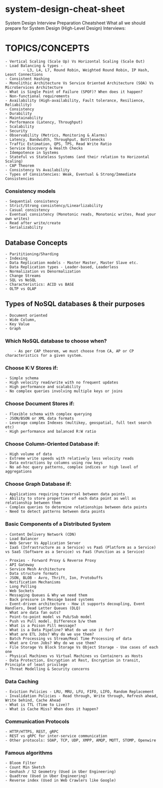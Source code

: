# system-design-cheat-sheet
System Design Interview Preparation Cheatsheet
What all we should prepare for System Design (High-Level Design) Interviews:

# TOPICS/CONCEPTS
	- Vertical Scaling (Scale Up) Vs Horizontal Scaling (Scale Out)
	- Load Balancing & types - 
			- L3, L4, L7, Round Robin, Weighted Round Robin, IP Hash, Least Connections
	- Consistent Hashing
	- Monolithic Architecture Vs Service Oriented Architecture (SOA) Vs MicroServices Architecture
	- What is Single Point of Failure (SPOF)? When does it happen?
	- Non-functional requirements
	- Availability (High-availability, Fault tolerance, Resilience, Reliability)
	- Consistency
	- Durability
	- Maintainability
	- Performance (Latency, Throughput)
	- Scalability
	- Security
	- Observability (Metrics, Monitoring & Alarms)
	- Latency, Bandwidth, Throughput, Bottlenecks
	- Traffic Estimation, QPS, TPS, Read Write Ratio
	- Service Discovery & Health Checks
	- Idempotence in Systems
	- Stateful vs Stateless Systems (and their relation to Horizontal Scaling)
	- CAP Theorem
	- Consistency Vs Availability
  	- Types of Consistencies: Weak, Eventual & Strong/Immediate Consistencies
### Consistency models
	- Sequential consistency
	- Strict/Strong consistency/Linearlizability
	- Casual consistency
	- Eventual consistency (Monotonic reads, Monotonic writes, Read your own writes)
	- Read after write/create
	- Serializability
## Database Concepts
	- Parititioning/Sharding
	- Indexing
	- Data Replication models - Master Master, Master Slave etc.
	- Data Replication types - Leader-based, Leaderless
	- Normalization vs Denormalization
	- Change Streams
	- SQL vs NoSQL
	- Characteristics: ACID vs BASE
	- OLTP vs OLAP
	
## Types of NoSQL databases & their purposes
	- Document oriented
	- Wide Column,
	- Key Value
	- Graph
	
### Which NoSQL database to choose when?
		- As per CAP theorem, we must choose from CA, AP or CP characteristics for a given system.
	
### Choose K:V Stores if:
	- Simple schema
	- High velocity read/write with no frequent updates
	- High performance and scalability
	- No complex queries involving multiple keys or joins
### Choose Document Stores if:
	- Flexible schema with complex querying
	- JSON/BSON or XML data formats
	- Leverage complex Indexes (multikey, geospatial, full text search etc)
	- High performance and balanced R:W ratio
### Choose Column-Oriented Database if:
	- High volume of data
	- Extreme write speeds with relatively less velocity reads
	- Data extractions by columns using row keys
	- No ad-hoc query patterns, complex indices or high level of aggregations
### Choose Graph Database if:
	- Applications requiring traversal between data points
	- Ability to store properties of each data point as well as relationship between them
	- Complex queries to determine relationships between data points
	- Need to detect patterns between data points
	
### Basic Components of a Distributed System
	- Content Delivery Network (CDN)
	- Load Balancer
	- Web Server Vs Application Server
	- IaaS (Infrastructure as a Service) vs PaaS (Platform as a Service) vs SaaS (Software as a Service) vs FaaS (Function as a Service)
	
	- Proxies - Forward Proxy & Reverse Proxy
	- API Gateway
	- Service Mesh Architecture
	- Data structure formats
	- JSON, BLOB - Avro, Thrift, Ion, Protobuffs
	- Notification Mechanisms
	- Long Polling
	- Web Sockets
	- Messaging Queues & Why we need them
	- Back pressure in Message based systems
	- Event-driven architecture - How it supports decoupling, Event Handlers, Dead Letter Queues (DLQ)
	- What are data fan outs?
	- Point-to-point model vs Pub/Sub model
	- Push vs Pull model. Difference b/w them
	- What is a Poison Pill message?
	- What is a Data Pipeline? What do we use it for?
	- What are ETL Jobs? Why do we use them?
	- Batch Processing vs Stream/Real Time Processing of data
	- What are Cron Jobs? Why do we use them?
	- File Storage Vs Block Storage Vs Object Storage - Use cases of each one
	- Physical Machines vs Virtual Machines vs Containers as Hosts
	- Data Protection, Encryption at Rest, Encryption in transit, Principle of least privilege
	- Threat Modelling & Security concerns
	
### Data Caching
	- Eviction Policies - LRU, MRU, LFU, FIFO, LIFO, Random Replacement
	- Invalidation Policies - Read through, Write through, Refresh ahead, Write behind, Cache Ahead
	- What is TTL (Time to Live)?
	- What is Cache Miss? When does it happen?
	
### Communication Protocols
	- HTTP/HTTPS, REST, gRPC
	- REST vs gRPC for inter-service communication
	- Other protocols: SOAP, TCP, UDP, XMPP, AMQP, MQTT, STOMP, Openwire
	
### Famous algorithms
	- Bloom Filter
	- Count Min Sketch
	- Geohash / S2 Geometry (Used in Uber Engineering)
	- Quadtree (Used in Uber Engineering)
	- Reverse index (Used in Web Crawlers like Google)

